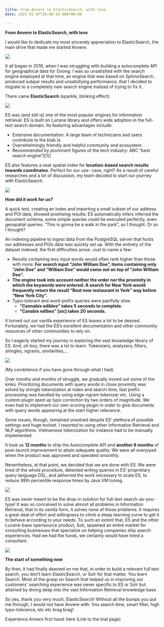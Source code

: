 ```yaml
---
title: From Anvere to ElasticSearch, with love
date: 2022-01-07T10:00:58.000+00:00

---
```

**From Anvere to ElasticSearch, with love**

I would like to dedicate my most sincerely appreciation to ElasticSearch, the main drive that made me started Anvere.

![](/uploads/despicable-me-minions.gif)

It all began in 2016, when I was struggling with building a autocomplete API for geographical data for Goong. I was so unsatisfied with the search engine employed at that time, an engine that was based on SphinxSearch, produced subpar results and unsatisfying performance, that I decided to migrate to a completely new search engine instead of trying to fix it.

There came **ElasticSearch** (sparkle, blinking effect)

![](/uploads/es.png)

ES was (and still is) one of the most popular engines for information retrieval. ES is built on Lucene library and offers wide adoption in the full-text search domain. Its featuring advantages include:

* Extensive documentation: A large team of technicians and users contribute to the blab la
* Overwhelmingly friendly and helpful community and ecosystem:
* Recommended by prominent figures of the tech industry: ABC “best search engine”\[\[1\]\]

ES also features a neat spatial index for **location-based search results towards coordinates**. Perfect for our use- case, right? As a result of careful researches and a lot of discussion, my team decided to start our journey with ElasticSearch.

![](/uploads/image2.gif)

**How did it work for us?**

A quick test, creating an index and importing a small subset of our address and POI data, showed promising results: ES automatically infers inferred the document schema, some simple queries could be executed perfectly, even geospatial queries. “This is gonna be a walk in the park”, so I thought. Or so I thought?

An indexing pipeline to ingest data from the PostgreSQL server that hosts our addresses and POIs data was quickly set up. With the entirety of the dataset indexed, the first difficulties arose. Just to name a few:

* Results containing less input words would often rank higher than those with more: **For search input “John William Doe”, items containing only “John Doe” and “William Doe” would come out on top of “John William Doe”.**
* **The engine took into account neither the order nor the proximity in which the keywords were entered: A search for New York would frequently return the result “Best new restaurant in York” way before “New York City”.**
* Typo-tolerant and word-prefix queries were painfully slow.
  * **“Cannabis edibles” takes 5 seconds to complete.**
  * **“Canabis edibes” \[sic\] takes 20 seconds.**

It turned out our vanilla experience of ES leaves a lot to be desired. Fortunately, we had the ES’s excellent documentation and other community resources of other communities to rely on.

So I eagerly started my journey in exploring the vast knowledge library of ES. And, oh boy, there was a lot to learn: Tokenizers, analyzers, filters, shingles, ngrams, similarities,…

![](/uploads/image5.gif)

(My condolence if you have gone through what I had).

Over months and months of struggle, we gradually ironed out some of the kinks. Prioritizing documents with query words in close proximity was solved by shingle tokenization at index and search time, fast prefix processing was handled by using edge-ngram tokenizer etc. Using a custom plugin sped up typo correction by two orders of magnitude. We even had to implement our own scoring plugin in order to give documents with query words appearing at the start higher relevance.

Some issues, though, remained unsolved despite ES’ plethora of possible settings and huge toolset. I resorted to using other Information Retrieval and NLP algorithms. Vietnamese tokenization for instance had to be manually implemented.

It took us **12 months** to ship the Autocomplete API and **another 6 months** of post-launch improvement to attain adequate quality. We were all overjoyed when the product was approved and operated smoothly.

Nevertheless, at that point, we decided that we are done with ES. We were tired of the whole procedure, detested writing queries in ES’ proprietary query language DSL, and abhorred the work necessary to scale ES, to reduce 99th percentile response times by Java VM tuning.

![](/uploads/image6.gif)

ES was never meant to be the drop-in solution for full-text search-as-you-type! It was so conceived to solve almost all problems in Information Retrieval, that in its vanilla form, it solves none of those problems. It requires a great deal of effort and willingness to climb a steep learning curve to get it to behave according to your needs. To such an extent that, ES and the other Lucene-base opensource product, Solr, spawned an entire market for consulting businesses that specialize on helping companies ship search experiences. Had we had the funds, we certainly would have hired a consultant.

![](/uploads/image3.gif)

**The start of something new**

By then, it had finally dawned on me that, in order to build a relevant full text search, you don’t learn ElasticSearch, or Solr for that matter. You learn Search. Most of the grasp on Search that helped us in improving our customers' searching experience was never specific to ES or Solr but attained by diving deep into the vast Information Retrieval knowledge base.

So yes, thank you very much, ElasticSearch! Without all the bumps you put me through, I would not have Anvere with: 1ms search time, smart filter, high typo-tolerance, etc etc brag brag!

Experience Anvere first hand: here (Link to the trial page)

